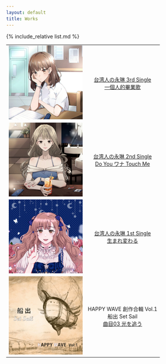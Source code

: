 ```yaml
---
layout: default
title: Works
---
```


{% include_relative list.md %}

|       |       |
| :---: | :---: |
| ![一個人的畢業歌](img/single_3.jpg) | [台湾人の永琳 3rd Single<br/>一個人的畢業歌](https://youtu.be/8SHSo3lrphU) |
| ![Do You ワナ Touch Me](img/single_2.jpg) | [台湾人の永琳 2nd Single<br/>Do You ワナ Touch Me](https://youtu.be/Spdm6Rdkd8A) |
| ![生まれ変わる](img/single_1.jpg) | [台湾人の永琳 1st Single<br/>生まれ変わる](https://youtu.be/2faotuVptyk) |
| ![船出](img/comp_album_1.jpg) | HAPPY WAVE 創作合輯 Vol.1<br/>船出 Set Sail<br/>[曲目03 光を追う](https://youtu.be/z7mRK3JfiZ4) |
